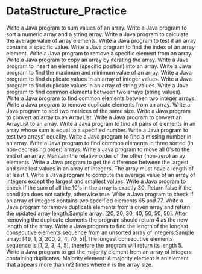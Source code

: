 # DataStructure_Practice
Write a Java program to sum values of an array.
Write a Java program to sort a numeric array and a string array.
Write a Java program to calculate the average value of array elements.
Write a Java program to test if an array contains a specific value.
Write a Java program to find the index of an array element.
Write a Java program to remove a specific element from an array.
Write a Java program to copy an array by iterating the array.
Write a Java program to insert an element (specific position) into an array.
Write a Java program to find the maximum and minimum value of an array.
Write a Java program to find duplicate values in an array of integer values.
Write a Java program to find duplicate values in an array of string values.
Write a Java program to find common elements between two arrays (string values).
Write a Java program to find common elements between two integer arrays.
Write a Java program to remove duplicate elements from an array.
Write a Java program to add two matrices of the same size.
Write a Java program to convert an array to an ArrayList.
Write a Java program to convert an ArrayList to an array.
Write a Java program to find all pairs of elements in an array whose sum is equal to a specified number.
Write a Java program to test two arrays' equality.
Write a Java program to find a missing number in an array.
Write a Java program to find common elements in three sorted (in non-decreasing order) arrays.
Write a Java program to move all 0's to the end of an array. Maintain the relative order of the other (non-zero) array elements.
Write a Java program to get the difference between the largest and smallest values in an array of integers. The array must have a length of at least 1.
Write a Java program to compute the average value of an array of integers except the largest and smallest values.
Write a Java program to check if the sum of all the 10's in the array is exactly 30. Return false if the condition does not satisfy, otherwise true.
Write a Java program to check if an array of integers contains two specified elements 65 and 77.
Write a Java program to remove duplicate elements from a given array and return the updated array length.Sample array: [20, 20, 30, 40, 50, 50, 50]. After removing the duplicate elements the program should return 4 as the new length of the array.
Write a Java program to find the length of the longest consecutive elements sequence from an unsorted array of integers.Sample array: [49, 1, 3, 200, 2, 4, 70, 5]|.The longest consecutive elements sequence is [1, 2, 3, 4, 5], therefore the program will return its length 5.
Write a Java program to get the majority element from an array of integers containing duplicates. Majority element: A majority element is an element that appears more than n/2 times where n is the array size.